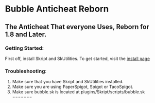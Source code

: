 # Bubble Anticheat Reborn
## The Anticheat That everyone Uses, Reborn for 1.8 and Later.

### Getting Started:

First off, install Skript and SkUtilities. 
To get started, visit the [install page](install.md)

### Troubleshooting:

1) Make sure that you have Skript and SkUtilities installed.
2) Make sure you are using PaperSpigot, Spigot or TacoSpigot.
3) Make sure bubble.sk is located at plugins/Skript/scripts/bubble.sk
=======
